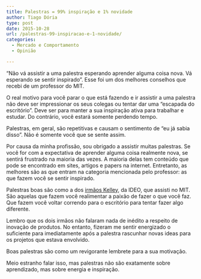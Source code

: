 ```yaml
---
title: Palestras = 99% inspiração e 1% novidade
author: Tiago Dória
type: post
date: 2015-10-28
url: /palestras-99-inspiracao-e-1-novidade/
categories:
  - Mercado e Comportamento
  - Opinião

---
```

&#8220;Não vá assistir a uma palestra esperando aprender alguma coisa nova. Vá esperando se sentir inspirado&#8221;. Esse foi um dos melhores conselhos que recebi de um professor do MIT.

O real motivo para você parar o que está fazendo e ir assistir a uma palestra não deve ser impressionar os seus colegas ou tentar dar uma &#8220;escapada do escritório&#8221;. Deve ser para manter a sua inspiração ativa para trabalhar e estudar. Do contrário, você estará somente perdendo tempo.

Palestras, em geral, são repetitivas e causam o sentimento de &#8220;eu já sabia disso&#8221;. Não é somente você que se sente assim.

Por causa da minha profissão, sou obrigado a assistir muitas palestras. Se você for com a expectativa de aprender alguma coisa realmente nova, se sentirá frustrado na maioria das vezes. A maioria delas tem conteúdo que pode se encontrado em sites, artigos e papers na internet. Entretanto, as melhores são as que entram na categoria mencionada pelo professor: as que fazem você se sentir inspirado.

Palestras boas são como a dos [irmãos Kelley][1], da IDEO, que assisti no MIT. São aquelas que fazem você realimentar a paixão de fazer o que você faz. Que fazem você voltar correndo para o escritório para tentar fazer algo diferente.

Lembro que os dois irmãos não falaram nada de inédito a respeito de inovação de produtos. No entanto, fizeram me sentir energizado o suficiente para imediatamente após a palestra rascunhar novas ideas para os projetos que estava envolvido.

Boas palestras são como um revigorante lembrete para a sua motivação.

Meio estranho falar isso, mas palestras não são exatamente sobre aprendizado, mas sobre energia e inspiração.

 [1]: http://www.tiagodoria.com.br/coluna/2013/07/24/todo-mundo-deveria-ser-professor/